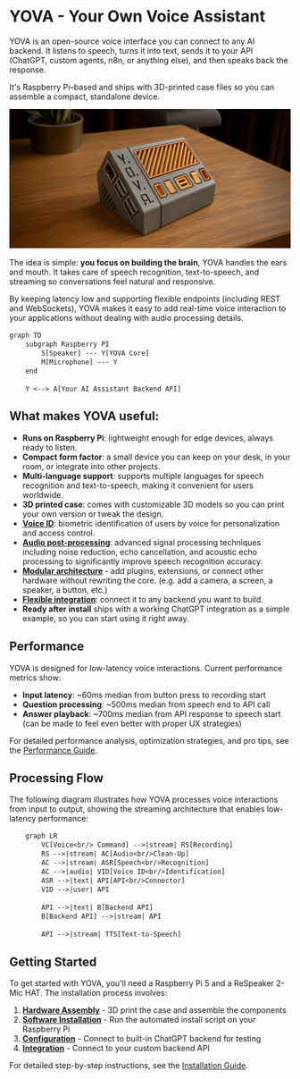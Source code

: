 # YOVA - Your Own Voice Assistant

YOVA is an open-source voice interface you can connect to any AI backend. It listens to speech, turns it into text, sends it to your API (ChatGPT, custom agents, n8n, or anything else), and then speaks back the response.

It's Raspberry Pi–based and ships with 3D-printed case files so you can assemble a compact, standalone device.

![YOVA](./docs/img/yova-simple.png)

The idea is simple: **you focus on building the brain**, YOVA handles the ears and mouth. It takes care of speech recognition, text-to-speech, and streaming so conversations feel natural and responsive.

By keeping latency low and supporting flexible endpoints (including REST and WebSockets), YOVA makes it easy to add real-time voice interaction to your applications without dealing with audio processing details.

```mermaid
graph TD
    subgraph Raspberry PI
        S[Speaker] --- Y[YOVA Core]
        M[Microphone] --- Y
    end

    Y <--> A[Your AI Assistant Backend API]
```

## What makes YOVA useful:
 - **Runs on Raspberry Pi**: lightweight enough for edge devices, always ready to listen.
 - **Compact form factor**: a small device you can keep on your desk, in your room, or integrate into other projects.
 - **Multi-language support**: supports multiple languages for speech recognition and text-to-speech, making it convenient for users worldwide.
 - **3D printed case**: comes with customizable 3D models so you can print your own version or tweak the design.
 - **[Voice ID](docs/voice_id.md)**: biometric identification of users by voice for personalization and access control.
 - **[Audio post-processing](docs/audio_processing.md)**: advanced signal processing techniques including noise reduction, echo cancellation, and acoustic echo processing to significantly improve speech recognition accuracy.
 - **[Modular architecture](docs/architecture.md)** - add plugins, extensions, or connect other hardware without rewriting the core. (e.g. add a camera, a screen, a speaker, a button, etc.)
 - **[Flexible integration](docs/integration.md)**: connect it to any backend you want to build.
 - **Ready after install** ships with a working ChatGPT integration as a simple example, so you can start using it right away.

## Performance

YOVA is designed for low-latency voice interactions. Current performance metrics show:
- **Input latency**: ~60ms median from button press to recording start
- **Question processing**: ~500ms median from speech end to API call
- **Answer playback**: ~700ms median from API response to speech start (can be made to feel even better with proper UX strategies)

For detailed performance analysis, optimization strategies, and pro tips, see the [Performance Guide](docs/performance.md).

## Processing Flow

The following diagram illustrates how YOVA processes voice interactions from input to output, showing the streaming architecture that enables low-latency performance:

```mermaid
    graph LR
        VC[Voice<br/> Command] -->|stream| RS[Recording]
        RS -->|stream| AC[Audio<br/>Clean-Up]
        AC -->|stream| ASR[Speech<br/>Recognition]
        AC -->|audio| VID[Voice ID<br/>Identification]
        ASR -->|text| API[API<br/>Connector]
        VID -->|user| API

        API -->|text| B[Backend API]
        B[Backend API] -->|stream| API

        API -->|stream| TTS[Text-to-Speech]  
```


## Getting Started

To get started with YOVA, you'll need a Raspberry Pi 5 and a ReSpeaker 2-Mic HAT. The installation process involves:

1. **[Hardware Assembly](docs/install.md)** - 3D print the case and assemble the components
2. **[Software Installation](docs/install.md)** - Run the automated install script on your Raspberry Pi
3. **[Configuration](docs/config.md)** - Connect to built-in ChatGPT backend for testing
4. **[Integration](docs/integration.md)** - Connect to your custom backend API

For detailed step-by-step instructions, see the [Installation Guide](docs/install.md).
